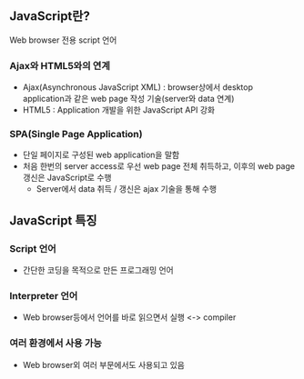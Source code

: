 ## JavaScript란?
Web browser 전용 script 언어

### Ajax와 HTML5와의 연계
- Ajax(Asynchronous JavaScript XML) : browser상에서 desktop application과 같은 web page 작성 기술(server와 data 연계)
- HTML5 : Application 개발을 위한 JavaScript API 강화

### SPA(Single Page Application)
- 단일 페이지로 구성된 web application을 말함
- 처음 한번의 server access로 우선 web page 전체 취득하고, 이후의 web page 갱신은 JavaScript로 수행
  - Server에서 data 취득 / 갱신은 ajax 기술을 통해 수행
 
## JavaScript 특징
### Script 언어
- 간단한 코딩을 목적으로 만든 프로그래밍 언어

### Interpreter 언어
- Web browser등에서 언어를 바로 읽으면서 실행 <-> compiler

### 여러 환경에서 사용 가능
- Web browser외 여러 부문에서도 사용되고 있음
